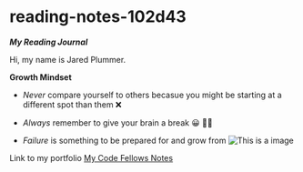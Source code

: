 # reading-notes-102d43
***My Reading Journal***

Hi, my name is Jared Plummer.

**Growth Mindset**

- *Never* compare yourself to others becasue you might be starting at a different spot than them :x:

- *Always* remember to give your brain a break :grinning: :face_with_spiral_eyes:

- *Failure* is something to be prepared for and grow from ![This is a image](https://www.google.com/imgres?imgurl=https%3A%2F%2Fcdn.shopify.com%2Fs%2Ffiles%2F1%2F1061%2F1924%2Fproducts%2FSmiling_Face_Emoji_with_Blushed_Cheeks_large.png%3Fv%3D1571606036&imgrefurl=https%3A%2F%2Femojiisland.com%2Fproducts%2Fsmiling-face-emoji-with-blushed-cheeks-icon&tbnid=oRUy4IHcAiIRCM&vet=12ahUKEwjvv4CqzqH6AhWLQkIHHfQ8DwgQMygHegUIARDhAg..i&docid=OT-yisUvgNLPSM&w=480&h=480&q=emoji%20faces&ved=2ahUKEwjvv4CqzqH6AhWLQkIHHfQ8DwgQMygHegUIARDhAg)


Link to my portfolio [My Code Fellows Notes](https://github.com/JaredPlummer5)

